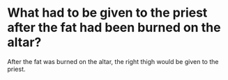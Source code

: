 # What had to be given to the priest after the fat had been burned on the altar?

After the fat was burned on the altar, the right thigh would be given to the priest.
